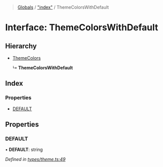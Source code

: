 > [Globals](../README.md) / ["index"](../modules/_index_.md) / ThemeColorsWithDefault

# Interface: ThemeColorsWithDefault

## Hierarchy

* [ThemeColors](_index_.themecolors.md)

  ↳ **ThemeColorsWithDefault**

## Index

### Properties

* [DEFAULT](_index_.themecolorswithdefault.md#default)

## Properties

### DEFAULT

•  **DEFAULT**: string

*Defined in [types/theme.ts:49](https://github.com/kenoxa/beamwind/blob/main/packages/beamwind/src/types/theme.ts#L49)*
